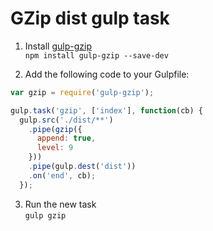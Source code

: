 # GZip dist gulp task

1. Install [gulp-gzip](https://www.npmjs.org/package/gulp-gzip) <br>
  `npm install gulp-gzip --save-dev`

2. Add the following code to your Gulpfile:

```javascript
var gzip = require('gulp-gzip');

gulp.task('gzip', ['index'], function(cb) {
  gulp.src('./dist/**')
    .pipe(gzip({
      append: true,
      level: 9
    }))
    .pipe(gulp.dest('dist'))
    .on('end', cb);
  });
```

3. Run the new task <br>
  `gulp gzip`
